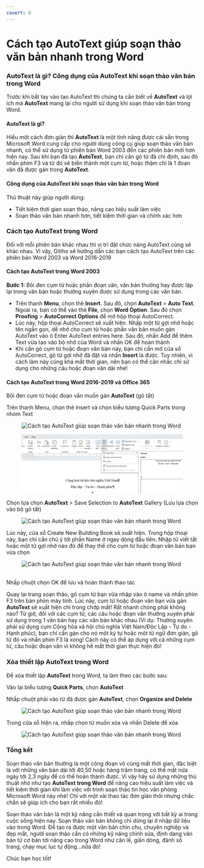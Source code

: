 ```yaml
---
coverY: 0
---
```


# Cách tạo AutoText giúp soạn thảo văn bản nhanh trong Word

### AutoText là gì? Công dụng của AutoText khi soạn thảo văn bản trong Word <a href="#autotext_la_gi_cong_dung_cua_autotext_khi_soan_thao_van_ban_trong_word" id="autotext_la_gi_cong_dung_cua_autotext_khi_soan_thao_van_ban_trong_word"></a>

Trước khi bắt tay vào tạo AutoText thì chúng ta cần biết về **AutoText** và lợi ích mà **AutoText** mang lại cho người sử dụng khi soạn thảo văn bản trong Word.

#### AutoText là gì? <a href="#autotext_la_gi" id="autotext_la_gi"></a>

Hiểu một cách đơn giản thì **AutoText** là một tính năng được cài sẵn trong Microsoft Word cung cấp cho người dùng công cụ giúp soạn thảo văn bản nhanh, có thể sử dụng từ phiên bản Word 2003 đến các phiên bản mới hơn hiện nay.  Sau khi bạn đã tạo **AutoText**, bạn chỉ cần gõ từ đã chỉ định, sau đó nhấn phím F3 và từ đó sẽ biến thành một cụm từ, hoặc thậm chí là 1 đoạn văn đã được gán trong **AutoText**.&#x20;

#### Công dụng của AutoText khi soạn thảo văn bản trong Word <a href="#cong_dung_cua_autotext_khi_soan_thao_van_ban_trong_word" id="cong_dung_cua_autotext_khi_soan_thao_van_ban_trong_word"></a>

Thủ thuật này giúp người dùng:

* Tiết kiệm thời gian soạn thảo, nâng cao hiệu suất làm việc
* Soạn thảo văn bản nhanh hơn, tiết kiệm thời gian và chính xác hơn

### Cách tạo AutoText trong Word <a href="#cach_tao_autotext_trong_word" id="cach_tao_autotext_trong_word"></a>

Đối với mỗi phiên bản khác nhau thì vị trí đặt chức năng AutoText cũng sẽ khác nhau. Vì vậy, Gitiho sẽ hướng dẫn các bạn cách tạo AutoText trên các phiên bản Word 2003 và Word 2016-2019

#### Cách tạo AutoText trong Word 2003 <a href="#cach_tao_autotext_trong_word_2003" id="cach_tao_autotext_trong_word_2003"></a>

**Bước 1:** Bôi đen cụm từ hoặc phần đoạn văn, văn bản thường hay được lặp lại trong văn bản hoặc thường xuyên được sử dụng trong các văn bản.

* Trên thanh **Menu**, chọn thẻ **Insert**. Sau đó, chọn **AutoText** > **Auto Text**. Ngoài ra, bạn có thể vào thẻ **File**, chọn **Word Option**. Sau đó chọn **Proofing** > **AutoCorrect Options** để mở hộp thoại AutoCorrect.
* Lúc này, hộp thoại AutoCorrect sẽ xuất hiện. Nhập một từ gợi nhớ hoặc tên ngắn gọn, dễ nhớ cho cụm từ hoặc phần văn bản muốn gán AutoText vào ô Enter AutoText entries here. Sau đó, nhấn Add để thêm Text vừa tạo vào bộ nhớ của Word và nhấn OK để hoàn thành
* Khi cần gõ cụm từ hoặc đoạn văn bản này, bạn chỉ cần mở cửa sổ AutoCorrect, gõ từ gợi nhớ đã đặt và nhấn **Insert** là được. Tuy nhiên, vì cách làm này cũng khá mất thời gian, nên bạn có thể cân nhắc chỉ sử dụng cho những câu hoặc đoạn văn dài nhé!

#### Cách tạo AutoText trong Word 2016-2019 và Office 365 <a href="#cach_tao_autotext_trong_word_2016-2019_va_office_365" id="cach_tao_autotext_trong_word_2016-2019_va_office_365"></a>

Bôi đen cụm từ hoặc đoạn vắn muốn gán **AutoText** (gõ tắt)

Trên thanh Menu, chọn thẻ Insert và chọn biểu tượng Quick Parts trong nhóm Text

<figure><img src="https://gitiho.com/caches/p_medium_large/images/article/photos/132070/image_gotat.jpg" alt="Cách tạo AutoText giúp soạn thảo văn bản nhanh trong Word"><figcaption></figcaption></figure>

<figure><img src=".gitbook/assets/Screenshot 2023-09-07 101515 (1).png" alt=""><figcaption></figcaption></figure>

Chọn lựa chọn **AutoText** > Save Selection to **AutoText** Gallery (Lưu lựa chọn vào bộ gõ tắt)

<figure><img src="https://gitiho.com/caches/p_medium_large/images/article/photos/132070/image_gotat2.jpg" alt="Cách tạo AutoText giúp soạn thảo văn bản nhanh trong Word"><figcaption></figcaption></figure>

Lúc này, cửa sổ Create New Building Book sẽ xuất hiện. Trong hộp thoại này, bạn chỉ cần chú ý tới phần Name ở ngay dòng đầu tiên. Nhập từ viết tắt hoặc một từ gợi nhớ nào đó để thay thế cho cụm từ hoặc đoạn văn bản bạn vừa chọn

<figure><img src="https://gitiho.com/caches/p_medium_large/images/article/photos/132070/image_gotat3.jpg" alt="Cách tạo AutoText giúp soạn thảo văn bản nhanh trong Word"><figcaption></figcaption></figure>

\
&#x20;Nhấp chuột chọn OK để lưu và hoàn thành thao tác

Quay lại trang soạn thảo, gõ cụm từ bạn vừa nhập vào ô name và nhấn phím F3 trên bàn phím máy tính. Lúc này, cụm từ hoặc đoạn văn bạn vừa gán **AutoText** sẽ xuất hiện chỉ trong chớp mắt! Rất nhanh chóng phải không nào? Từ giờ, đối với các cụm từ, các câu hoặc đoạn văn thường xuyên phải sử dụng trong 1 văn bản hay các văn bản khác nhau (Ví dụ: Thường xuyên phải sử dụng cụm Cộng hòa xã hội chủ nghĩa Việt Nam/Độc Lập - Tự do - Hạnh phúc), bạn chỉ cần gán cho nó một ký tự hoặc một từ ngữ đơn giản, gõ từ đó và nhấn phím F3 là xong! Cách này có thể áp dụng với cả những cụm từ, câu hoặc đoạn văn vì không hề mất thời gian thực hiện đó!

### Xóa thiết lập AutoText trong Word <a href="#xoa_thiet_lap_autotext_trong_word" id="xoa_thiet_lap_autotext_trong_word"></a>

Để xóa thiết lập **AutoText** trong Word, ta làm theo các bước sau:

Vào lại biểu tượng **Quick Parts**, chọn **AutoText**

Nhấp chuột phải vào từ đã được gán **AutoText**, chọn **Organize and Delete**

<figure><img src="https://gitiho.com/caches/p_medium_large/images/article/photos/132070/image_autocorrect5.jpg" alt="Cách tạo AutoText giúp soạn thảo văn bản nhanh trong Word"><figcaption></figcaption></figure>

Trong cửa sổ hiện ra, nhấp chọn từ muốn xóa và nhấn Delete để xóa

<figure><img src="https://gitiho.com/caches/p_medium_large/images/article/photos/132070/image_auto6.jpg" alt="Cách tạo AutoText giúp soạn thảo văn bản nhanh trong Word"><figcaption></figcaption></figure>

### Tổng kết <a href="#tong_ket" id="tong_ket"></a>

Soạn thảo văn bản thường là một công đoạn vô cùng mất thời gian, đặc biệt là với những văn bản dài tới 40,50 hoặc hàng trăm trang, có thể mất nửa ngày tới 2,3 ngày để có thể hoàn thành được. Vì vậy hãy sử dụng những thủ thuật nhỏ như tạo **AutoText trong Word** để nâng cao hiệu suất làm việc và tiết kiệm thời gian khi làm việc với trình soạn thảo tin học văn phòng Microsoft Word này nhé! Chỉ với một vài thao tác đơn giản thôi nhưng chắc chắn sẽ giúp ích cho bạn rất nhiều đó!

Soạn thảo văn bản là một kỹ năng cần thiết và quan trọng với bất kỳ ai trong cuộc sống hiện nay. Soạn thảo văn bản không chỉ dừng lại ở nhập dữ liệu vào trong Word. Để tạo ra được một văn bản chỉn chu, chuyên nghiệp và đẹp mắt, người soạn thảo cần có những kỹ năng chỉnh sửa, định dạng văn bản từ cơ bản tới nâng cao trong Word như căn lề, giãn dòng, đánh số trang, chạy mục lục tự động...nữa đó!&#x20;

Chúc bạn học tốt!﻿
